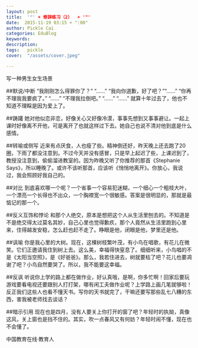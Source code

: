 ```yaml
---
layout: post  
title:  '"' + 修辞练习（2）  + '"'
date:  2015-11-19 03:15 + ":00" 
author: Pickle Cai  
categories: EduBlog  
keywords: 
description:   
tags:	pickle   
cover:  "/assets/cover.jpeg"  

---  
```

    
写一种男生女生场景

##默说/中断  “我刚刚怎么得罪你了？”  “……”  “我向你道歉，好了吧？”“……”  “你再不理我我要疯了。”  “……”  “不理我拉倒吧。”  “……”  “……”   就算十年过去了，他也不知道不理睬是因为爱上了。

##踌躇  她对他似恋非恋，好像关心又好像冷漠，事事先想到又事事避让。一起上课时好像离不开他，可是离开了也就这样过下去。她自己也说不清对他到底是什么感情。

##转喻或侧写  近来有点厌食，人也瘦了些。精神倒还好，昨天晚上还去跑了20圈，下雨了都没注意到。不过今天并没有感冒，只是早上起迟了些，上课迟到了，教授没注意到，偷偷溜进教室的。因为昨晚又听了你推荐的那首《Stephanie Says》，所以睡晚了。或许不该听那首，应该听《悄悄地离开》。你放心，我说过，我会照顾好我自己的。

##对比  到底喜欢哪一个呢？一个省事一个容易犯迷糊，一个细心一个粗枝大叶，一个漂亮一个长得也不出众，一个胸襟宽一个很敏感。答案是很明显的，那就是最惦记的那一个。

##反义互饰和悖论  和那个人绝交，原本是想把这个人从生活里刨去的。不知道是不是绝交得太过莫名其妙，自己心里也觉得歉疚，那个人竟然从生活里跑到心里来，住得越发安稳，怎么赶也赶不走了。睁眼是他，闭眼是他，梦里还是他。

##讽喻  你是我心里的大树。现在，这棵树枝繁叶茂，有小鸟在唱歌，有花儿在微笑。它们正邀请我住到树上去。这么美，幸福得快窒息了。细细听来，小鸟唱的不是《太阳当空照》，是《好爸爸》。那么，我若住进去，树就要枯了吧？花儿也要凋谢了吧？小鸟自然要哭了。所以，我不能要这幸福。

##反讽  听说你上学的路上都在做作业，好认真哦，是啊，你多忙啊！回家后要玩游戏要看电视还要跟别人打打架，哪有闲工夫做作业呢？上学路上画几笔就够啦！反正我们这些人也看不懂天书。写你的天书就完了，干嘛还要写那些乱七八糟的东西，害我被老师找去谈话？

##暗示引用    现在也是四月，没有人要关上你打开的窗了吧？年轻时的执拗，真像这风，关上窗也是挡不住的。其实，吹一点春风又有何妨？年轻时闹不懂，现在也不会懂了。

		    
 中国教育在线·教育人

